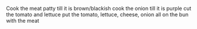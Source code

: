 Cook the meat patty till it is brown/blackish 
cook the onion  till it is purple
cut the tomato and lettuce 
put the tomato, lettuce, cheese, onion all on the bun with the meat